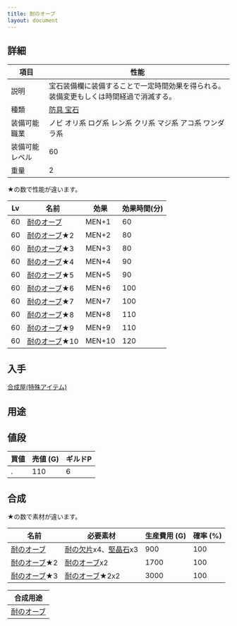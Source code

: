 ```yaml
---
title: 耐のオーブ
layout: document
---
```

## 詳細

|項目|性能|
|---|---|
|説明|宝石装備欄に装備することで一定時間効果を得られる。装備変更もしくは時間経過で消滅する。|
|種類|[防具 宝石](防具(宝石))|
|装備可能職業|ノビ オリ系 ログ系 レン系 クリ系 マジ系 アコ系 ワンダラ系|
|装備可能レベル|60|
|重量|2|

★の数で性能が違います。

|Lv|名前|効果|効果時間(分)|
|---|---|---|---|
|60|[耐のオーブ](耐のオーブ)|MEN+1|60|
|60|[耐のオーブ](耐のオーブ)★2|MEN+2|80|
|60|[耐のオーブ](耐のオーブ)★3|MEN+3|80|
|60|[耐のオーブ](耐のオーブ)★4|MEN+4|90|
|60|[耐のオーブ](耐のオーブ)★5|MEN+5|90|
|60|[耐のオーブ](耐のオーブ)★6|MEN+6|100|
|60|[耐のオーブ](耐のオーブ)★7|MEN+7|100|
|60|[耐のオーブ](耐のオーブ)★8|MEN+8|110|
|60|[耐のオーブ](耐のオーブ)★9|MEN+9|110|
|60|[耐のオーブ](耐のオーブ)★10|MEN+10|120|

## 入手

[合成屋(特殊アイテム)](合成屋(特殊アイテム))

## 用途


## 値段

|買値|売値 (G)|ギルドP|
|---|---|---|
|.|110|6|

## 合成

★の数で素材が違います。

|名前|必要素材|生産費用 (G)|確率 (%)|
|---|---|---|---|
|[耐のオーブ](耐のオーブ)|[耐の欠片](耐の欠片)x4、[堅晶石](堅晶石)x3|900|100|
|[耐のオーブ](耐のオーブ)★2|[耐のオーブ](耐のオーブ)x2|1700|100|
|[耐のオーブ](耐のオーブ)★3|[耐のオーブ](耐のオーブ)★2x2|3000|100|

|合成用途|
|---|
|[耐のオーブ](耐のオーブ)|
